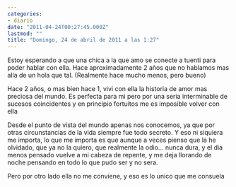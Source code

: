 ```yaml
---
categories:
- diario
date: "2011-04-24T00:27:45.000Z"
lastmod: ""
title: "Domingo, 24 de abril de 2011 a las 1:27"
---
```


Estoy esperando a que una chica a la que amo se conecte a tuenti para poder hablar con ella. Hace aproximadamente 2 años que no hablamos mas alla de un hola que tal. (Realmente hace mucho menos, pero bueno)

Hace 2 años, o mas bien hace 1, vivi con ella la historia de amor mas preciosa del mundo. Es perfecta para mi pero por una seria interminable de sucesos coincidentes y en principio fortuitos me es imposible volver con ella

Desde el punto de vista del mundo apenas nos conocemos, ya que por otras circunstancias de la vida siempre fue todo secreto. Y eso ni siquiera me importa, lo que me importa es que aunque a veces pienso que la he olvidado, que ya no la quiero, que realmente la odio... nunca dura, y el dia menos pensado vuelve a mi cabeza de repente, y me deja llorando de noche pensando en todo lo que pudo ser y no sera.

Pero por otro lado ella no me conviene, y eso es lo unico que me consuela